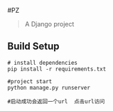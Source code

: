 #PZ

> A Django project

## Build Setup

```　　
# install dependencies
pip install -r requirements.txt

#project start
python manage.py runserver

#启动成功会返回一个url  点击url访问
```



